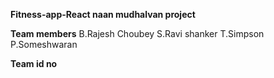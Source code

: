 **Fitness-app-React naan mudhalvan project**


**Team members**
B.Rajesh Choubey
S.Ravi shanker 
T.Simpson
P.Someshwaran


**Team id no**
